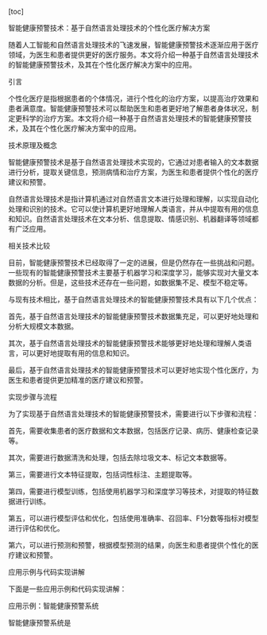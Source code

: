 
[toc]                    
                
                
智能健康预警技术：基于自然语言处理技术的个性化医疗解决方案

随着人工智能和自然语言处理技术的飞速发展，智能健康预警技术逐渐应用于医疗领域，为医生和患者提供更好的医疗服务。本文将介绍一种基于自然语言处理技术的智能健康预警技术，及其在个性化医疗解决方案中的应用。

引言

个性化医疗是指根据患者的个体情况，进行个性化的治疗方案，以提高治疗效果和患者满意度。智能健康预警技术可以帮助医生和患者更好地了解患者身体状况，制定更科学的治疗方案。本文将介绍一种基于自然语言处理技术的智能健康预警技术，及其在个性化医疗解决方案中的应用。

技术原理及概念

智能健康预警技术是基于自然语言处理技术实现的，它通过对患者输入的文本数据进行分析，提取关键信息，预测病情和治疗方案，为医生和患者提供个性化的医疗建议和预警。

自然语言处理技术是指计算机通过对自然语言文本进行处理和理解，以实现自动化处理和识别的技术。它可以使计算机更好地理解人类语言，并从中提取有用的信息和知识。自然语言处理技术在文本分析、信息提取、情感识别、机器翻译等领域都有广泛应用。

相关技术比较

目前，智能健康预警技术已经取得了一定的进展，但是仍然存在一些挑战和问题。一些现有的智能健康预警技术主要基于机器学习和深度学习，能够实现对大量文本数据的分析。但是，这些技术还存在一些问题，如数据集不足、模型不稳定等。

与现有技术相比，基于自然语言处理技术的智能健康预警技术具有以下几个优点：

首先，基于自然语言处理技术的智能健康预警技术数据集充足，可以更好地处理和分析大规模文本数据。

其次，基于自然语言处理技术的智能健康预警技术能够更好地处理和理解人类语言，可以更好地提取有用的信息和知识。

最后，基于自然语言处理技术的智能健康预警技术可以更好地实现个性化医疗，为医生和患者提供更加精准的医疗建议和预警。

实现步骤与流程

为了实现基于自然语言处理技术的智能健康预警技术，需要进行以下步骤和流程：

首先，需要收集患者的医疗数据和文本数据，包括医疗记录、病历、健康检查记录等。

其次，需要进行数据清洗和处理，包括去除垃圾文本、标记文本数据等。

第三，需要进行文本特征提取，包括词性标注、主题提取等。

第四，需要进行模型训练，包括使用机器学习和深度学习等技术，对提取的特征数据进行训练。

第五，可以进行模型评估和优化，包括使用准确率、召回率、F1分数等指标对模型进行评估和优化。

第六，可以进行预测和预警，根据模型预测的结果，向医生和患者提供个性化的医疗建议和预警。

应用示例与代码实现讲解

下面是一些应用示例和代码实现讲解：

应用示例：智能健康预警系统

智能健康预警系统是

